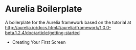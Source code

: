 # Aurelia Boilerplate

A boilerplate for the Aurelia framework based on the tutorial at http://aurelia.io/docs.html#/aurelia/framework/1.0.0-beta.1.2.4/doc/article/getting-started

- Creating Your First Screen
